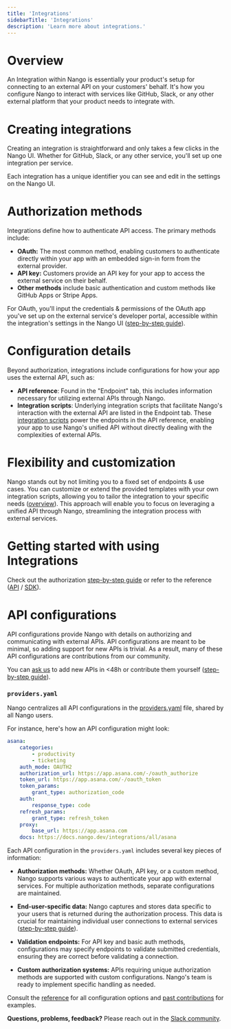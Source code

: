 ```yaml
---
title: 'Integrations'
sidebarTitle: 'Integrations'
description: 'Learn more about integrations.'
---
```


# Overview
An Integration within Nango is essentially your product's setup for connecting to an external API on your customers' behalf. It's how you configure Nango to interact with services like GitHub, Slack, or any other external platform that your product needs to integrate with.

# Creating integrations
Creating an integration is straightforward and only takes a few clicks in the Nango UI. Whether for GitHub, Slack, or any other service, you'll set up one integration per service.

Each integration has a unique identifier you can see and edit in the settings on the Nango UI.

# Authorization methods
Integrations define how to authenticate API access. The primary methods include:

- **OAuth:** The most common method, enabling customers to authenticate directly within your app with an embedded sign-in form from the external provider.
- **API key:** Customers provide an API key for your app to access the external service on their behalf.
- **Other methods** include basic authentication and custom methods like GitHub Apps or Stripe Apps.

For OAuth, you'll input the credentials & permissions of the OAuth app you've set up on the external service's developer portal, accessible within the integration's settings in the Nango UI ([step-by-step guide](/integrate/guides/authorize-an-api)).

# Configuration details
Beyond authorization, integrations include configurations for how your app uses the external API, such as:

- **API reference**: Found in the "Endpoint" tab, this includes information necessary for utilizing external APIs through Nango.
- **Integration scripts**: Underlying integration scripts that facilitate Nango's interaction with the external API are listed in the Endpoint tab. These [integration scripts](/understand/concepts/scripts) power the endpoints in the API reference, enabling your app to use Nango's unified API without directly dealing with the complexities of external APIs.

# Flexibility and customization
Nango stands out by not limiting you to a fixed set of endpoints & use cases. You can customize or extend the provided templates with your own integration scripts, allowing you to tailor the integration to your specific needs ([overview](/customize/overview)). This approach will enable you to focus on leveraging a unified API through Nango, streamlining the integration process with external services.

# Getting started with using Integrations

Check out the authorization [step-by-step guide](/integrate/guides/authorize-an-api) or refer to the reference ([API](/reference/api/integration/list) / [SDK](/reference/sdks/node#integrations)).

# API configurations

API configurations provide Nango with details on authorizing and communicating with external APIs. API configurations are meant to be minimal, so adding support for new APIs is trivial. As a result, many of these API configurations are contributions from our community.


You can [ask us](https://nango.dev/slack) to add new APIs in &lt;48h or contribute them yourself ([step-by-step guide](/customize/guides/contribute-an-api)).


### `providers.yaml`

Nango centralizes all API configurations in the [providers.yaml](https://nango.dev/providers.yaml) file, shared by all Nango users.

For instance, here's how an API configuration might look:
```yaml
asana:
    categories:
        - productivity
        - ticketing
    auth_mode: OAUTH2
    authorization_url: https://app.asana.com/-/oauth_authorize
    token_url: https://app.asana.com/-/oauth_token
    token_params:
        grant_type: authorization_code
    auth:
        response_type: code
    refresh_params:
        grant_type: refresh_token
    proxy:
        base_url: https://app.asana.com
    docs: https://docs.nango.dev/integrations/all/asana
```

Each API configuration in the `providers.yaml` includes several key pieces of information:

- **Authorization methods:** Whether OAuth, API key, or a custom method, Nango supports various ways to authenticate your app with external services. For multiple authorization methods, separate configurations are maintained.

- **End-user-specific data:** Nango captures and stores data specific to your users that is returned during the authorization process. This data is crucial for maintaining individual user connections to external services ([step-by-step guide](/integrate/guides/authorize-an-api#apis-requiring-connection-specific-configuration-for-authorization)).

- **Validation endpoints:** For API key and basic auth methods, configurations may specify endpoints to validate submitted credentials, ensuring they are correct before validating a connection.

- **Custom authorization systems:** APIs requiring unique authorization methods are supported with custom configurations. Nango's team is ready to implement specific handling as needed.

Consult the [reference](/reference/api-configuration) for all configuration options and [past contributions](https://github.com/NangoHQ/nango/pulls?q=is%3Apr+is%3Amerged+label%3Aapi+) for examples.


**Questions, problems, feedback?** Please reach out in the [Slack community](https://nango.dev/slack).


